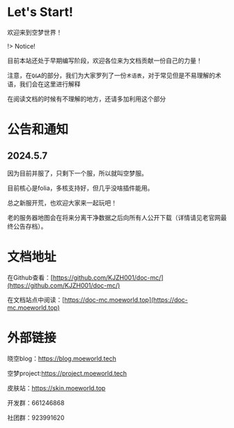 # Let's Start!
欢迎来到空梦世界！

!> Notice!

目前本站还处于早期编写阶段，欢迎各位来为文档贡献一份自己的力量！

注意，在`Q&A`的部分，我们为大家罗列了一份`术语表`，对于常见但是不易理解的术语，我们会在这里进行解释

在阅读文档的时候有不理解的地方，还请多加利用这个部分

# 公告和通知 
## 2024.5.7
因为目前并服了，只剩下一个服，所以就叫空梦服。

目前核心是folia，多核支持好，但几乎没啥插件能用。

总之新服开荒，也欢迎大家来一起玩吧！

老的服务器地图会在将来分离干净数据之后向所有人公开下载（详情请见老官网最终公告存档）。

# 文档地址
在Github查看：[https://github.com/KJZH001/doc-mc/](https://github.com/KJZH001/doc-mc/)

在文档站点中阅读：[https://doc-mc.moeworld.top](https://doc-mc.moeworld.top)

# 外部链接

晓空blog：https://blog.moeworld.tech

空梦project:https://project.moeworld.tech

皮肤站：https://skin.moeworld.top

开发群：661246868

社团群：923991620



